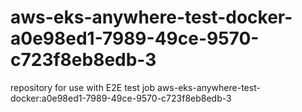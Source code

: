 # aws-eks-anywhere-test-docker-a0e98ed1-7989-49ce-9570-c723f8eb8edb-3
repository for use with E2E test job aws-eks-anywhere-test-docker:a0e98ed1-7989-49ce-9570-c723f8eb8edb-3

